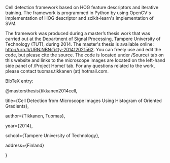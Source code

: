 Cell detection framework based on HOG feature descriptors and iterative training. The framework is programmed in Python by using OpenCV's implementation of HOG descriptor and scikit-learn's implementation of SVM.

The framework was produced during a master’s thesis work that was carried out at the Department of Signal Processing, Tampere University of Technology (TUT), during 2014. The master's thesis is available online: http://urn.fi/URN:NBN:fi:tty-201412021562. You can freely use and edit the code, but please cite the source. The code is located under /Source/ tab on this website and links to the microscope images are located on the left-hand side panel of /Project Home/ tab. For any questions related to the work, please contact tuomas.tikkanen (at) hotmail.com.


BibTeX entry:

@mastersthesis{tikkanen2014cell,

title={Cell Detection from Microscope Images Using Histogram of Oriented Gradients},

author={Tikkanen, Tuomas},

year={2014},

school={Tampere University of Technology},

address={Finland}

}
